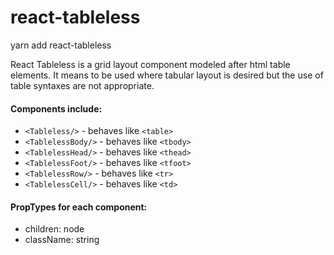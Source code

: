 # react-tableless
yarn add react-tableless

React Tableless is a grid layout component modeled after html table elements. It means to be used where tabular layout is desired but the use of table syntaxes are not appropriate.

#### Components include:
  * ```<Tableless/>``` - behaves like ```<table>```
  * ```<TablelessBody/>``` - behaves like ```<tbody>```
  * ```<TablelessHead/>``` - behaves like ```<thead>```
  * ```<TablelessFoot/>``` - behaves like ```<tfoot>```
  * ```<TablelessRow/>``` - behaves like ```<tr>```
  * ```<TablelessCell/>``` - behaves like ```<td>```

#### PropTypes for each component:
  * children: node
  * className: string
